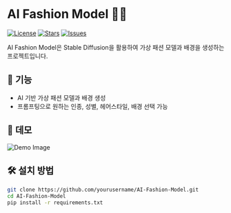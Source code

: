 # AI Fashion Model 👗🤖

[![License](https://img.shields.io/badge/license-MIT-blue.svg)](LICENSE)
[![Stars](https://img.shields.io/github/stars/Marshall-Choi/AI-Fashion-Model)](https://github.com/Marshall-Choi/AI-Fashion-Model/stargazers)
[![Issues](https://img.shields.io/github/issues/Marshall-Choi/AI-Fashion-Model)](https://github.com/Marshall-Choi/AI-Fashion-Model/issues)

AI Fashion Model은 Stable Diffusion을 활용하여 가상 패션 모델과 배경을 생성하는 프로젝트입니다.

## 🚀 기능
- AI 기반 가상 패션 모델과 배경 생성
- 프롬프팅으로 원하는 인종, 성별, 헤어스타일, 배경 선택 가능

## 📸 데모
![Demo Image](https://via.placeholder.com/800x400.png?text=AI+Fashion+Model+Demo)

## 🛠️ 설치 방법
```bash
git clone https://github.com/yourusername/AI-Fashion-Model.git
cd AI-Fashion-Model
pip install -r requirements.txt
